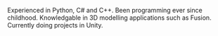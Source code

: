 Experienced in Python, C# and C++. Been programming ever since childhood.
Knowledgable in 3D modelling applications such as Fusion.
Currently doing projects in Unity.
